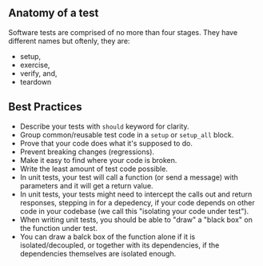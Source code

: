 ## Anatomy of a test

Software tests are comprised of no more than four stages. They have different names but oftenly, they are:

- setup,
- exercise,
- verify, and,
- teardown

## Best Practices

- Describe your tests with `should` keyword for clarity.
- Group common/reusable test code in a `setup` or `setup_all` block.
- Prove that your code does what it's supposed to do.
- Prevent breaking changes (regressions).
- Make it easy to find where your code is broken.
- Write the least amount of test code possible.
- In unit tests, your test will call a function (or send a message) with parameters and it will get a return value.
- In unit tests, your tests might need to intercept the calls out and return responses, stepping in for a depedency, if your code depends on other code in your codebase (we call this "isolating your code under test").
- When writing unit tests, you should be able to "draw" a "black box" on the function under test.
- You can draw a balck box of the function alone if it is isolated/decoupled, or together with its dependencies, if the dependencies themselves are isolated enough.
